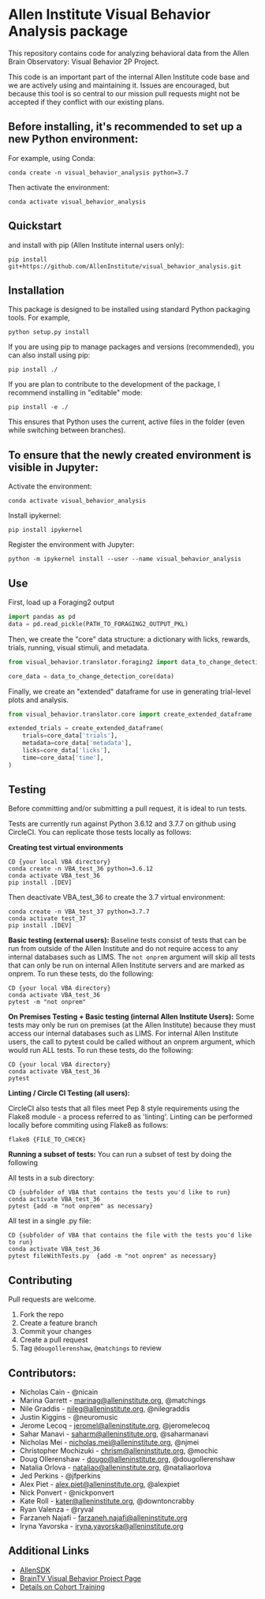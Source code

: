 Allen Institute Visual Behavior Analysis package
==============================

This repository contains code for analyzing behavioral data from the Allen Brain Observatory: Visual Behavior 2P Project.

This code is an important part of the internal Allen Institute code base and we are actively using and maintaining it. Issues are encouraged, but because this tool is so central to our mission pull requests might not be accepted if they conflict with our existing plans.

## Before installing, it's recommended to set up a new Python environment:

For example, using Conda:

    conda create -n visual_behavior_analysis python=3.7

Then activate the environment:

    conda activate visual_behavior_analysis

## Quickstart

and install with pip (Allen Institute internal users only):

    pip install git+https://github.com/AllenInstitute/visual_behavior_analysis.git
    
## Installation

This package is designed to be installed using standard Python packaging tools. For example,

    python setup.py install

If you are using pip to manage packages and versions (recommended), you can also install using pip:

    pip install ./

If you are plan to contribute to the development of the package, I recommend installing in "editable" mode:

    pip install -e ./

This ensures that Python uses the current, active files in the folder (even while switching between branches).


## To ensure that the newly created environment is visible in Jupyter:

Activate the environment:

    conda activate visual_behavior_analysis

Install ipykernel:

    pip install ipykernel

Register the environment with Jupyter:

    python -m ipykernel install --user --name visual_behavior_analysis

## Use

First, load up a Foraging2 output

``` Python
import pandas as pd
data = pd.read_pickle(PATH_TO_FORAGING2_OUTPUT_PKL)
```

Then, we create the "core" data structure: a dictionary with licks, rewards, trials, running, visual stimuli, and metadata.

``` Python
from visual_behavior.translator.foraging2 import data_to_change_detection_core

core_data = data_to_change_detection_core(data)
```

Finally, we create an "extended" dataframe for use in generating trial-level plots and analysis.

``` Python
from visual_behavior.translator.core import create_extended_dataframe

extended_trials = create_extended_dataframe(
    trials=core_data['trials'],
    metadata=core_data['metadata'],
    licks=core_data['licks'],
    time=core_data['time'],
)
```

## Testing

Before committing and/or submitting a pull request, it is ideal to run tests.  

Tests are currently run against Python 3.6.12 and 3.7.7 on github using CircleCI. You can replicate those tests locally as follows:

**Creating test virtual environments**

    CD {your local VBA directory}
    conda create -n VBA_test_36 python=3.6.12
    conda activate VBA_test_36
    pip install .[DEV]

Then deactivate VBA_test_36 to create the 3.7 virtual environment:

    conda create -n VBA_test_37 python=3.7.7
    conda activate test_37
    pip install .[DEV]

**Basic testing (external users):**
Baseline tests consist of tests that can be run from outside of the Allen Institute and do not require access to any internal databases such as LIMS.  The `not onprem` argument will skip all tests that can only be run on internal Allen Institute servers and are marked as onprem.  To run these tests, do the following: 

    CD {your local VBA directory}
    conda activate VBA_test_36
    pytest -m "not onprem" 


**On Premises Testing + Basic testing (internal Allen Institute Users):**
Some tests may only be run on premises (at the Allen Institute) because they must access our internal databases such as LIMS. For internal Allen Institute users, the call to pytest could be called without an onprem argument, which would run ALL tests. To run these tests, do the following: 

    CD {your local VBA directory}
    conda activate VBA_test_36
    pytest 

**Linting / Circle CI Testing (all users):**

CircleCI also tests that all files meet Pep 8 style requirements using the Flake8 module - a process referred to as 'linting'. Linting can be performed locally before commiting using Flake8 as follows:

    flake8 {FILE_TO_CHECK}

**Running a subset of tests:**
You can run a subset of test by doing the following

All tests in a sub directory:

    CD {subfolder of VBA that contains the tests you'd like to run}
    conda activate VBA_test_36
    pytest {add -m "not onprem" as necessary}

All test in a single .py file:

    CD {subfolder of VBA that contains the file with the tests you'd like to run}
    conda activate VBA_test_36
    pytest fileWithTests.py  {add -m "not onprem" as necessary}


## Contributing

Pull requests are welcome.

1. Fork the repo
2. Create a feature branch
3. Commit your changes
4. Create a pull request
5. Tag `@dougollerenshaw`, `@matchings` to review

## Contributors:

- Nicholas Cain - @nicain
- Marina Garrett - marinag@alleninstitute.org, @matchings
- Nile Graddis - nileg@alleninstitute.org, @nilegraddis
- Justin Kiggins - @neuromusic
- Jerome Lecoq - jeromel@alleninstitute.org, @jeromelecoq
- Sahar Manavi - saharm@alleninstitute.org, @saharmanavi
- Nicholas Mei - nicholas.mei@alleninstitute.org, @njmei
- Christopher Mochizuki - chrism@alleninstitute.org, @mochic
- Doug Ollerenshaw - dougo@alleninstitute.org, @dougollerenshaw
- Natalia Orlova - nataliao@alleninstitute.org, @nataliaorlova
- Jed Perkins - @jfperkins
- Alex Piet - alex.piet@alleninstitute.org, @alexpiet
- Nick Ponvert - @nickponvert
- Kate Roll - kater@alleninstitute.org, @downtoncrabby
- Ryan Valenza - @ryval
- Farzaneh Najafi - farzaneh.najafi@alleninstitute.org
- Iryna Yavorska - iryna.yavorska@alleninstitute.org


## Additional Links

- [AllenSDK](https://github.com/AllenInstitute/AllenSDK)
- [BrainTV Visual Behavior Project Page](http://confluence.corp.alleninstitute.org/display/CP/Brain+Observatory%3A+Visual+Behavior)
- [Details on Cohort Training](http://confluence.corp.alleninstitute.org/display/CP/_EXPERIMENTS)



